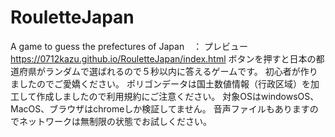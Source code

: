 # RouletteJapan
A game to guess the prefectures of Japan　：
プレビュー　https://0712kazu.github.io/RouletteJapan/index.html
ボタンを押すと日本の都道府県がランダムで選ばれるので５秒以内に答えるゲームです。
初心者が作りましたのでご愛嬌ください。
ポリゴンデータは国土数値情報（行政区域）を加工して作成しましたので利用規約にご注意ください。
対象OSはwindowsOS、MacOS、ブラウザはchromeしか検証してません。
音声ファイルもありますのでネットワークは無制限の状態でお試しください。
